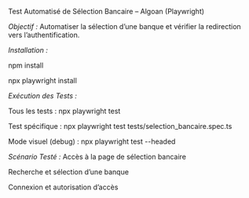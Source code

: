 Test Automatisé de Sélection Bancaire – Algoan (Playwright)

*Objectif :*
Automatiser la sélection d’une banque et vérifier la redirection vers l’authentification.


*Installation :*
 
npm install

npx playwright install

*Exécution des Tests :*

Tous les tests :
npx playwright test

Test spécifique :
npx playwright test tests/selection_bancaire.spec.ts

Mode visuel (debug) :
npx playwright test --headed

*Scénario Testé :*
  Accès à la page de sélection bancaire
  
  Recherche et sélection d’une banque
  
  Connexion et autorisation d’accès
